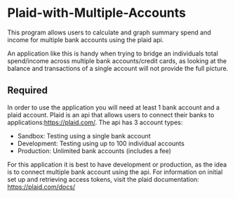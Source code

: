 # Plaid-with-Multiple-Accounts
This program allows users to calculate and graph summary spend and income for multiple bank accounts using the plaid api. 

An application like this is handy when trying to bridge an individuals total spend/income across multiple bank accounts/credit cards, as looking at the balance and transactions of a single account will not provide the full picture.

## Required
In order to use the application you will need at least 1 bank account and a plaid account. 
Plaid is an api that allows users to connect their banks to applications:https://plaid.com/. The api has 3 account types:
- Sandbox: Testing using a single bank account
- Development: Testing using up to 100 individual accounts
- Production: Unlimited bank accounts (includes a fee)

For this application it is best to have development or production, as the idea is to connect multiple bank account using the api. For information on initial set up and retrieving access tokens, visit the plaid documentation: https://plaid.com/docs/
